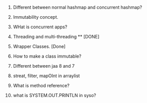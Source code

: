 
1. Different between normal hashmap and concurrent hashmap?

2. Immutability concept.

3. WHat is concurrent apps?

4. Threading and multi-threading  **  [DONE]

5. Wrapper Classes.   [Done]

6. How to make a class immutable?

7. Different between jaa 8 and 7

8. streat, filter, mapOInt in arraylist

9. What is method reference?

10. what is SYSTEM.OUT.PRINTLN in syso?
